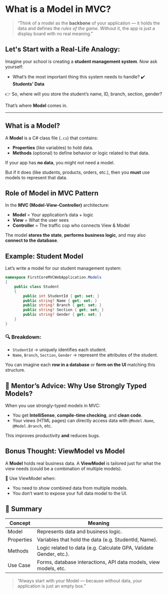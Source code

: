 # What is a Model in MVC?

> “Think of a model as the **backbone** of your application — it holds the data and defines the *rules of the game*. Without it, the app is just a display board with no real meaning.”

## Let's Start with a Real-Life Analogy:

Imagine your school is creating a **student management system**.
Now ask yourself:

* What’s the most important thing this system needs to handle?
  ✔️ **Students' Data**

👉 So, where will you store the student’s name, ID, branch, section, gender?

That’s where **Model** comes in.

---

## What is a Model?

A **Model** is a C# class file (`.cs`) that contains:

* **Properties** (like variables) to hold data.
* **Methods** (optional) to define behavior or logic related to that data.

If your app has **no data**, you might not need a model.

But if it does (like students, products, orders, etc.), then you **must** use models to represent that data.


## Role of Model in MVC Pattern

In the **MVC (Model-View-Controller)** architecture:

* **Model** = Your application’s data + logic
* **View** = What the user sees
* **Controller** = The traffic cop who connects View & Model

The model **stores the state**, **performs business logic**, and may also **connect to the database**.

## Example: Student Model

Let’s write a model for our student management system:

```csharp
namespace FirstCoreMVCWebApplication.Models
{
    public class Student
    {
        public int StudentId { get; set; }
        public string? Name { get; set; }
        public string? Branch { get; set; }
        public string? Section { get; set; }
        public string? Gender { get; set; }
    }
}
```

### 🔍 Breakdown:

* `StudentId` → uniquely identifies each student.
* `Name`, `Branch`, `Section`, `Gender` → represent the attributes of the student.

You can imagine each **row in a database** or **form on the UI** matching this structure.

## 💬 Mentor’s Advice: Why Use Strongly Typed Models?

When you use strongly-typed models in MVC:

* You get **IntelliSense**, **compile-time checking**, and **clean code**.
* Your views (HTML pages) can directly access data with `@Model.Name`, `@Model.Branch`, etc.

This improves productivity **and** reduces bugs.

## Bonus Thought: ViewModel vs Model

A **Model** holds real business data.
A **ViewModel** is tailored just for what the view needs (could be a combination of multiple models).

🔧 Use ViewModel when:

* You need to show combined data from multiple models.
* You don’t want to expose your full data model to the UI.


## 🧩 Summary

| Concept    | Meaning                                                            |
| ---------- | ------------------------------------------------------------------ |
| Model      | Represents data and business logic.                                |
| Properties | Variables that hold the data (e.g. StudentId, Name).               |
| Methods    | Logic related to data (e.g. Calculate GPA, Validate Gender, etc.). |
| Use Case   | Forms, database interactions, API data models, view models, etc.   |



> “Always start with your Model — because without data, your application is just an empty box.”

